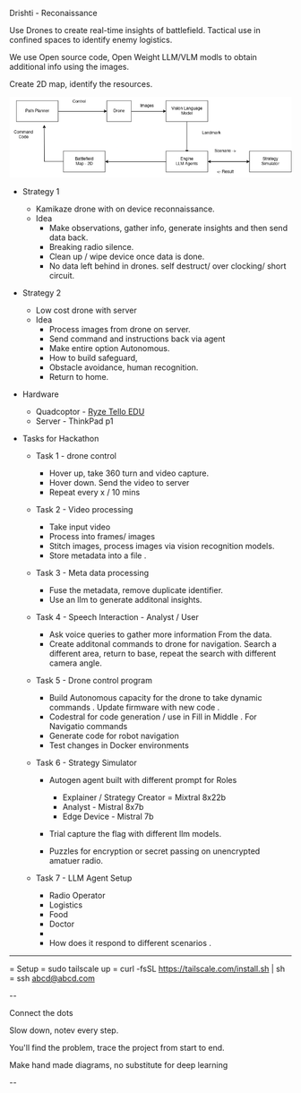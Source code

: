 Drishti - Reconaissance

Use Drones to create real-time insights of battlefield. Tactical use in confined spaces to identify enemy logistics.

We use Open source code, Open Weight LLM/VLM modls to obtain additional info using the images.

Create 2D map, identify the resources.

!["Battlefield"](reconaissance.drawio.png "Digital Battlefield") 

- Strategy 1  
    - Kamikaze drone with on device reconnaissance. 
    - Idea
        - Make  observations,  gather info, generate insights  and then send data back. 
        - Breaking radio silence.
        - Clean up / wipe device once data is done.
        - No data left behind in drones. self destruct/ over clocking/ short circuit. 

- Strategy 2
    - Low cost drone with server 
    - Idea
        - Process images from drone on server. 
        - Send command and instructions back via agent 
        - Make entire option Autonomous. 
        - How to build safeguard,  
        - Obstacle avoidance,  human recognition. 
        - Return to home. 


- Hardware 
    - Quadcoptor - [Ryze Tello EDU](https://www.ryzerobotics.com/tello-edu/specs)
    - Server - ThinkPad p1

- Tasks for Hackathon 
    - Task 1 - drone control
        - Hover up, take 360 turn and video capture.
        - Hover down.  Send the video to server
        - Repeat every x / 10 mins

    - Task 2 - Video processing 
        - Take input video  
        - Process into frames/ images 
        - Stitch images, process images via vision recognition models. 
        - Store metadata into a file .

    - Task 3 - Meta data processing 
        - Fuse the metadata, remove duplicate identifier. 
        - Use an llm to generate additonal insights.

    -  Task 4 - Speech Interaction  - Analyst / User
        - Ask voice queries to gather more information From the data. 
        - Create additonal commands to drone for navigation.  Search a different area, return to base, repeat the search with different camera angle. 

    - Task 5 - Drone control program
        - Build Autonomous capacity for the drone to take dynamic commands . Update firmware with new code .
        - Codestral for code generation / use in Fill in Middle . For Navigatio commands
        - Generate code for robot navigation
        - Test changes in Docker environments

    - Task 6 - Strategy Simulator 
        - Autogen agent built with different prompt for Roles 
            - Explainer / Strategy Creator = Mixtral 8x22b
            - Analyst - Mistral 8x7b
            - Edge Device - Mistral 7b


        - Trial capture the flag with different llm models. 
        - Puzzles for encryption or secret passing on unencrypted  amatuer radio. 

    - Task 7 - LLM Agent Setup
        - Radio Operator
        - Logistics
        - Food
        - Doctor 
        -
        - How does it respond to different scenarios .

--- 


= Setup
    = sudo tailscale up
    = curl -fsSL https://tailscale.com/install.sh | sh
    = ssh abcd@abcd.com 



--

Connect the dots

Slow down,  notev every step. 


You'll find the problem,  trace the project from start to end. 

Make hand made diagrams,  no substitute for deep learning

--
